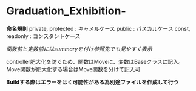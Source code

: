 # Graduation_Exhibition-

__命名規則__
private, protected  : キャメルケース
public              : パスカルケース
const, readonly     : コンスタントケース

_関数前と定数前にはsummaryを付け参照先でも見やすく表示_

controller肥大化を防ぐため、関数はMoveに、変数はBaseクラスに記入。
Move関数が肥大化する場合はMove関数を分けて記入可

__Buildする際はエラーをはく可能性がある為別途ファイルを作成して行う__

